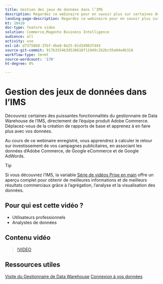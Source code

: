 ```yaml
---
title: Gestion des jeux de données dans l’IMS
description: Regardez ce webinaire pour en savoir plus sur certaines des puissantes fonctionnalités du gestionnaire de Data Warehouse de l’IMS.
landing-page-description: Regardez ce webinaire pour en savoir plus sur certaines des puissantes fonctionnalités du gestionnaire de Data Warehouse de l’IMS.
kt: 10410
doc-type: feature video
solution: Commerce,Magento Business Intelligence
audience: all
activity: use
exl-id: d73758b0-37bf-4be8-8e25-01d3d983fd43
source-git-commit: 917b3354b3d538618f11949c2b2bc55e04e4b318
workflow-type: tm+mt
source-wordcount: '170'
ht-degree: 0%

---
```


# Gestion des jeux de données dans l’IMS

Découvrez certaines des puissantes fonctionnalités du gestionnaire de Data Warehouse de l’IMS, directement de l’équipe produit Adobe Commerce. Déplacez-vous de la création de rapports de base et apprenez à en faire plus avec vos données.

Au cours de ce webinaire enregistré, vous apprendrez à calculer le retour sur investissement de vos campagnes publicitaires, en associant les données d’Adobe Commerce, de Google eCommerce et de Google AdWords.

>[!TIP]
>
>Si vous découvrez l’IMS, la variable [Série de vidéos Prise en main](./../1-overview.md) offre un aperçu complet pour obtenir de meilleures informations et de meilleurs résultats commerciaux grâce à l’agrégation, l’analyse et la visualisation des données.

## Pour qui est cette vidéo ?

- Utilisateurs professionnels
- Analystes de données

## Contenu vidéo

>[!VIDEO](https://video.tv.adobe.com/v/344680?quality=12&learn=on)

## Ressources utiles

[Visite du Gestionnaire de Data Warehouse](https://docs.magento.com/mbi/data-analyst/data-warehouse-mgr/tour-dwm.html)
[Connexion à vos données](https://docs.magento.com/mbi/data-analyst/importing-data/connecting-data/connecting-data.html)
